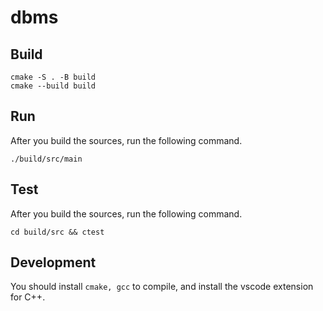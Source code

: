 # dbms

## Build
```
cmake -S . -B build
cmake --build build
```

## Run
After you build the sources, run the following command.
```
./build/src/main
```

## Test
After you build the sources, run the following command.
```
cd build/src && ctest
```

## Development
You should install `cmake, gcc` to compile, and install the vscode extension for C++.
